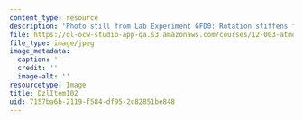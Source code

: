 ```yaml
---
content_type: resource
description: 'Photo still from Lab Experiment GFD0: Rotation stiffens fluids.'
file: https://ol-ocw-studio-app-qa.s3.amazonaws.com/courses/12-003-atmosphere-ocean-and-climate-dynamics-fall-2008/7157ba6b2119f584df952c82851be848_DzlItem102.jpg
file_type: image/jpeg
image_metadata:
  caption: ''
  credit: ''
  image-alt: ''
resourcetype: Image
title: DzlItem102
uid: 7157ba6b-2119-f584-df95-2c82851be848
---
```

